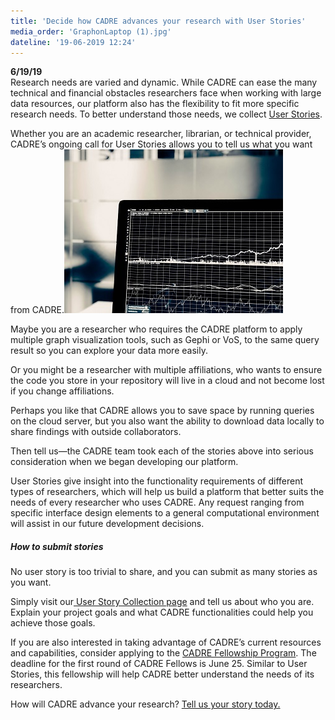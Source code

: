 ```yaml
---
title: 'Decide how CADRE advances your research with User Stories'
media_order: 'GraphonLaptop (1).jpg'
dateline: '19-06-2019 12:24'
---
```


**6/19/19**  
Research needs are varied and dynamic. While CADRE can ease the many technical and financial obstacles researchers face when working with large data resources, our platform also has the flexibility to fit more specific research needs. To better understand those needs, we collect [User Stories](https://iuni.iu.edu/resources/cadre/user-stories).

Whether you are an academic researcher, librarian, or technical provider, CADRE’s ongoing call for User Stories allows you to tell us what you want from CADRE.![The corner of a laptop screen with graphs on the screen.](GraphonLaptop%20%281%29.jpg?classes=float-right)

Maybe you are a researcher who requires the CADRE platform to apply multiple graph visualization tools, such as Gephi or VoS, to the same query result so you can explore your data more easily.  

Or you might be a researcher with multiple affiliations, who wants to ensure the code you store in your repository will live in a cloud and not become lost if you change affiliations.

Perhaps you like that CADRE allows you to save space by running queries on the cloud server, but you also want the ability to download data locally to share findings with outside collaborators.

Then tell us—the CADRE team took each of the stories above into serious consideration when we began developing our platform.

User Stories give insight into the functionality requirements of different types of researchers, which will help us build a platform that better suits the needs of every researcher who uses CADRE. Any request ranging from specific interface design elements to a general computational environment will assist in our future development decisions.

##### How to submit stories

No user story is too trivial to share, and you can submit as many stories as you want.

Simply visit our[ User Story Collection page](https://iuni.iu.edu/resources/cadre/user-stories) and tell us about who you are. Explain your project goals and what CADRE functionalities could help you achieve those goals.

If you are also interested in taking advantage of CADRE’s current resources and capabilities, consider applying to the [CADRE Fellowship Program](https://cadre.iu.edu/work-with-us/cadre-fellowship). The deadline for the first round of CADRE Fellows is June 25. Similar to User Stories, this fellowship will help CADRE better understand the needs of its researchers.

How will CADRE advance your research? [Tell us your story today.](http://iuni.iu.edu/resources/cadre/fellowship-proposal-form)